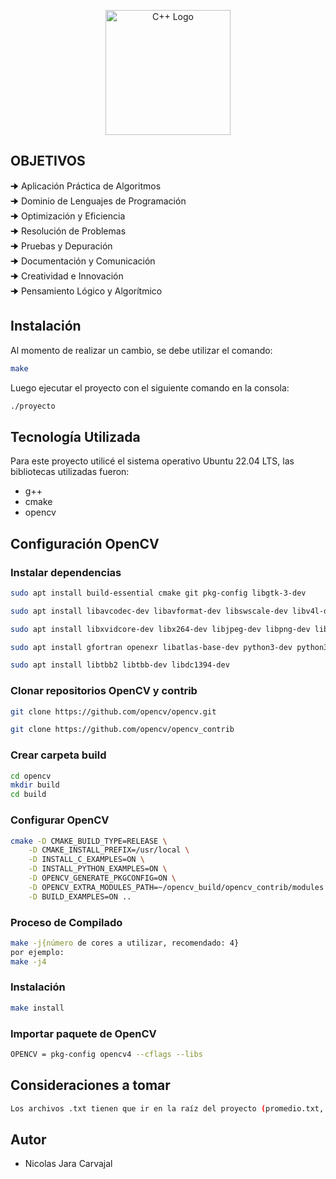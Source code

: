 <p align="center">
  <a href="https://cplusplus.com/" target="blank"><img src="https://cdn-icons-png.flaticon.com/512/6132/6132222.png" width="200" alt="C++ Logo" /></a>
</p>

## OBJETIVOS

🠊 Aplicación Práctica de Algoritmos
</br>
🠊 Dominio de Lenguajes de Programación
</br>
🠊 Optimización y Eficiencia
</br>
🠊 Resolución de Problemas
</br>
🠊 Pruebas y Depuración
</br>
🠊 Documentación y Comunicación
</br>
🠊 Creatividad e Innovación
</br>
🠊 Pensamiento Lógico y Algorítmico

## Instalación
Al momento de realizar un cambio, se debe utilizar el comando:
```bash
make
```
Luego ejecutar el proyecto con el siguiente comando en la consola:
```bash
./proyecto
```
## Tecnología Utilizada

Para este proyecto utilicé el sistema operativo Ubuntu 22.04 LTS, las bibliotecas utilizadas fueron:

* g++
* cmake
* opencv

## Configuración OpenCV

### Instalar dependencias
```bash
sudo apt install build-essential cmake git pkg-config libgtk-3-dev

sudo apt install libavcodec-dev libavformat-dev libswscale-dev libv4l-dev

sudo apt install libxvidcore-dev libx264-dev libjpeg-dev libpng-dev libtiff-dev 

sudo apt install gfortran openexr libatlas-base-dev python3-dev python3-numpy

sudo apt install libtbb2 libtbb-dev libdc1394-dev
```
### Clonar repositorios OpenCV y contrib 
```bash
git clone https://github.com/opencv/opencv.git

git clone https://github.com/opencv/opencv_contrib
```
### Crear carpeta build 
```bash
cd opencv
mkdir build
cd build
```
### Configurar OpenCV
```bash
cmake -D CMAKE_BUILD_TYPE=RELEASE \
    -D CMAKE_INSTALL_PREFIX=/usr/local \
    -D INSTALL_C_EXAMPLES=ON \
    -D INSTALL_PYTHON_EXAMPLES=ON \
    -D OPENCV_GENERATE_PKGCONFIG=ON \
    -D OPENCV_EXTRA_MODULES_PATH=~/opencv_build/opencv_contrib/modules \
    -D BUILD_EXAMPLES=ON ..
```

### Proceso de Compilado
```bash
make -j{número de cores a utilizar, recomendado: 4}
por ejemplo: 
make -j4
```

### Instalación
```bash
make install
```

### Importar paquete de OpenCV
```bash
OPENCV = pkg-config opencv4 --cflags --libs
```

## Consideraciones a tomar
```bash
Los archivos .txt tienen que ir en la raíz del proyecto (promedio.txt, alpha.txt, azul.txt, rojo.txt y verde.txt)
```

## Autor

- Nicolas Jara Carvajal 
